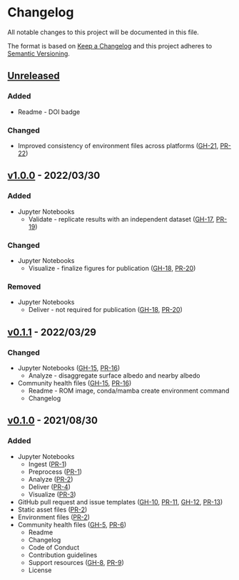 Changelog
=========

All notable changes to this project will be documented in this file.

The format is based on [Keep a Changelog](https://keepachangelog.com/en/1.0.0/)
and this project adheres to [Semantic Versioning](https://semver.org/spec/v2.0.0.html).

[Unreleased]
------------

### Added

* Readme - DOI badge

### Changed

* Improved consistency of environment files across platforms ([GH-21], [PR-22])


[v1.0.0] - 2022/03/30
---------------------

### Added

* Jupyter Notebooks
  * Validate - replicate results with an independent dataset ([GH-17], [PR-19])

### Changed

* Jupyter Notebooks
  * Visualize - finalize figures for publication ([GH-18], [PR-20])

### Removed

* Jupyter Notebooks
  * Deliver - not required for publication ([GH-18], [PR-20])


[v0.1.1] - 2022/03/29
---------------------

### Changed

* Jupyter Notebooks ([GH-15], [PR-16])
  * Analyze - disaggregate surface albedo and nearby albedo
* Community health files ([GH-15], [PR-16])
  * Readme - ROM image, conda/mamba create environment command
  * Changelog


[v0.1.0] - 2021/08/30
---------------------

### Added

* Jupyter Notebooks
  * Ingest ([PR-1])
  * Preprocess ([PR-1])
  * Analyze ([PR-2])
  * Deliver ([PR-4])
  * Visualize ([PR-3])
* GitHub pull request and issue templates ([GH-10], [PR-11], [GH-12], [PR-13])
* Static asset files ([PR-2])
* Environment files ([PR-2])
* Community health files ([GH-5], [PR-6])
  * Readme
  * Changelog
  * Code of Conduct
  * Contribution guidelines
  * Support resources ([GH-8], [PR-9])
  * License

<!-- Definitions -->

[PR-1]: https://github.com/ReflectiveEarth/reflective-potential/pull/1
[PR-2]: https://github.com/ReflectiveEarth/reflective-potential/pull/2
[PR-3]: https://github.com/ReflectiveEarth/reflective-potential/pull/3
[PR-4]: https://github.com/ReflectiveEarth/reflective-potential/pull/4
[GH-5]: https://github.com/ReflectiveEarth/reflective-potential/issues/5
[PR-6]: https://github.com/ReflectiveEarth/reflective-potential/pull/6
[GH-8]: https://github.com/ReflectiveEarth/reflective-potential/issues/8
[PR-9]: https://github.com/ReflectiveEarth/reflective-potential/pull/9
[GH-10]: https://github.com/ReflectiveEarth/reflective-potential/issues/10
[PR-11]: https://github.com/ReflectiveEarth/reflective-potential/pull/11
[GH-12]: https://github.com/ReflectiveEarth/reflective-potential/issues/12
[PR-13]: https://github.com/ReflectiveEarth/reflective-potential/pull/13
[GH-15]: https://github.com/ReflectiveEarth/reflective-potential/issues/15
[PR-16]: https://github.com/ReflectiveEarth/reflective-potential/pull/16
[GH-17]: https://github.com/ReflectiveEarth/reflective-potential/issues/17
[GH-18]: https://github.com/ReflectiveEarth/reflective-potential/issues/18
[PR-19]: https://github.com/ReflectiveEarth/reflective-potential/pull/19
[PR-20]: https://github.com/ReflectiveEarth/reflective-potential/pull/20
[GH-21]: https://github.com/ReflectiveEarth/reflective-potential/issues/21
[PR-22]: https://github.com/ReflectiveEarth/reflective-potential/pull/22

[Unreleased]: https://github.com/ReflectiveEarth/reflective-potential/compare/v1.0.0...HEAD
[v1.0.0]: https://github.com/ReflectiveEarth/reflective-potential/releases/tag/v1.0.0
[v0.1.1]: https://github.com/ReflectiveEarth/reflective-potential/releases/tag/v0.1.1
[v0.1.0]: https://github.com/ReflectiveEarth/reflective-potential/releases/tag/v0.1.0
